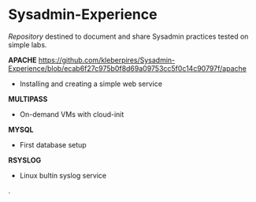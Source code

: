 # Sysadmin-Experience

*Repository* destined to document and share Sysadmin practices tested on simple labs.


**APACHE**
https://github.com/kleberpires/Sysadmin-Experience/blob/ecab6f27c975b0f8d69a09753cc5f0c14c90797f/apache
  - Installing and creating a simple web service


**MULTIPASS**
  - On-demand VMs with cloud-init


**MYSQL**
  - First database setup


**RSYSLOG**
  - Linux bultin syslog service





.
